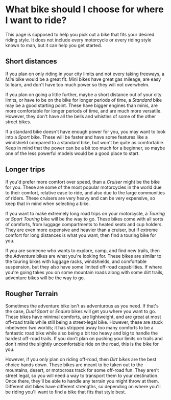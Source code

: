 # What bike should I choose for where I want to ride?

This page is supposed to help you pick out a bike that fits your desired riding style.  It does not include every motorcycle or every riding style known to man, but it can help you get started.

## Short distances
If you plan on only riding in your city limits and not every taking freeways, a *Mini* bike would be a great fit.  Mini bikes have great gas mileage, are easy to learn, and don't have too much power so they will not overwhelm.

If you plan on going a little further, maybe a short distance out of your city limits, or have to be on the bike for longer periods of time, a *Standard* bike may be a good starting point.  These have bigger engines than minis, are more comfortable for longer periods of time, and are much more versatile.  However, they don't have all the bells and whistles of some of the other street bikes.  

If a standard bike doesn't have enough power for you, you may want to look into a *Sport* bike.  These will be faster and have some features like a windshield compared to a standard bike, but won't be quite as comfortable.  Keep in mind that the power can be a bit too much for a beginner, so maybe one of the less powerful models would be a good place to start.  

## Longer trips

If you'd prefer more comfort over speed, than a *Cruiser* might be the bike for you.  These are some of the most popular motorcycles in the world due to their comfort, relative ease to ride, and also due to the large communities of riders.  These cruisers are very heavy and can be very expensive, so keep that in mind when selecting a bike.

If you want to make extremely long road trips on your motorcycle, a *Touring* or *Sport Touring* bike will be the way to go. These bikes come with all sorts of comforts, from luggage compartments to heated seats and cup holders. They are even more expensive and heavier than a cruiser, but if extreme comfort for long distances is what you want, then find a touring bike for you. 

If you are someone who wants to explore, camp, and find new trails, then the *Adventure* bikes are what you're looking for.  These bikes are similar to the touring bikes with luggage racks, windshields, and comfortable suspension, but they also have some limited off-road capabilities.  If where you're going takes you on some mountain roads along with some dirt trails, adventure bikes will be the way to go.  

## Rougher Terrain

Sometimes the adventure bike isn't as adventurous as you need.  If that's the case, *Dual Sport* or *Enduro* bikes will get you where you want to go.  These bikes have minimal comforts, are lightweight, and are great at most off-road trails while still being a street-legal bike.  However, these are stuck inbetween two worlds; it has stripped away too many comforts to be a fantastic road bike while also being a bit too heavy and big to handle the hardest off-road trails.  If you don't plan on pushing your limits on trails and don't mind the slightly uncomfortable ride on the road, this is the bike for you.  

However, if you only plan on riding off-road, then *Dirt bikes* are the best choice hands down.  These bikes are meant to be taken out to the mountains, desert, or motocross track for some off-road fun.  They aren't street legal, so you will need a way to transport them to your destination.  Once there, they'll be able to handle any terrain you might throw at them.  Different dirt bikes have different strengths, so depending on where you'll be riding you'll want to find a bike that fits that style best.  